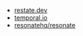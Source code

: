 - [restate.dev](https://restate.dev)
- [temporal.io](https://temporal.io)
- [resonatehq/resonate](https://github.com/resonatehq/resonate)